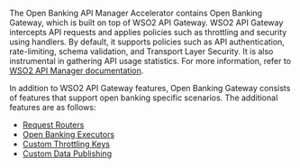 The Open Banking API Manager Accelerator contains Open Banking Gateway, which is built on top of WSO2 API Gateway. 
WSO2 API Gateway intercepts API requests and applies policies such as throttling and security using handlers. 
By default, it supports policies such as API authentication, rate-limiting, schema validation, and Transport Layer 
Security. It is also instrumental in gathering API usage statistics. For more information, refer to 
[WSO2 API Manager documentation](https://apim.docs.wso2.com/en/4.1.0/learn/api-gateway/overview-of-the-api-gateway).

In addition to WSO2 API Gateway features, Open Banking Gateway consists of features that support open banking specific 
scenarios. The additional features are as follows:

- [Request Routers](custom-request-router.md)
- [Open Banking Executors](custom-gateway-executor.md)
- [Custom Throttling Keys](custom-throttling-keys.md)
- [Custom Data Publishing](custom-data-publishing.md)
